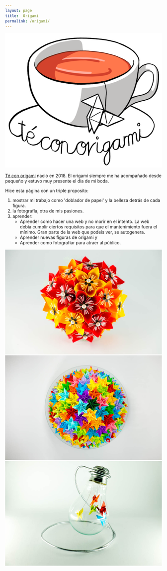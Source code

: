 ```yaml
---
layout: page
title:  Origami
permalink: /origami/
---
```


![Te con origami](logo_tco.png#centerme-w200)

[Té con origami](http://www.teconorigami.es) nació en 2018. El origami siempre me ha acompañado desde pequeño y estuvo muy presente el día de mi boda.

Hice esta página con un triple proposito:
1. mostrar mi trabajo como 'doblador de papel' y la belleza detrás de
cada figura. 
2. la fotografía, otra de mis pasiones.
3. aprender: 
   - Aprender como hacer una web y no morir en el intento. La web debía cumplir ciertos 
   requisitos para que el mantenimiento fuera el mínimo. Gran parte de la web que podeís ver, se autogenera. 
   - Aprender nuevas figuras de origami y 
   - Aprender como fotografíar para atraer al público.


![](ramo.jpg#-w30p) ![](centro.jpg#-w30p) ![](bombilla.jpg#-w30p) 
